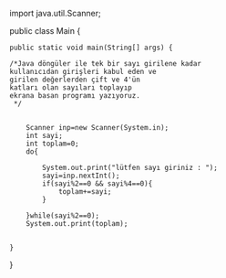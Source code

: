 import java.util.Scanner;

public class Main {

    public static void main(String[] args) {
    
    /*Java döngüler ile tek bir sayı girilene kadar
    kullanıcıdan girişleri kabul eden ve
    girilen değerlerden çift ve 4'ün
    katları olan sayıları toplayıp
    ekrana basan programı yazıyoruz.
     */


        Scanner inp=new Scanner(System.in);
        int sayi;
        int toplam=0;
        do{
        
            System.out.print("lütfen sayı giriniz : ");
            sayi=inp.nextInt();
            if(sayi%2==0 && sayi%4==0){
                toplam+=sayi;
            }
            
        }while(sayi%2==0);
        System.out.print(toplam);


    }
}
